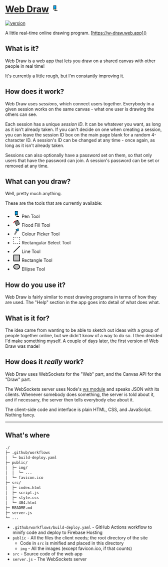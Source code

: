 # [Web Draw](https://w-draw.web.app) ![Pen Logo](/public/img/pen.png)
[![version](https://img.shields.io/github/tag/martendo7/web-draw.svg?style=flat&label=version)](https://github.com/martendo7/web-draw/tags)

A little real-time online drawing program. [https://w-draw.web.app]()

## What is it?
Web Draw is a web app that lets you draw on a shared canvas with other people in real time!

It's currently a little rough, but I'm constantly improving it.

## How does it work?
Web Draw uses *sessions*, which connect users together.
Everybody in a given session works on the same canvas - what one user is drawing the others can see.

Each session has a unique *session ID*. It can be whatever you want, as long as it isn't already taken.
If you can't decide on one when creating a session, you can leave the session ID box on the main page blank for a random 4-character ID.
A session's ID can be changed at any time - once again, as long as it isn't already taken.

Sessions can also optionally have a password set on them, so that only users that have the password can join.
A session's password can be set or removed at any time.

## What can you draw?
Well, pretty much anything.

These are the tools that are currently available:
- ![pen](/public/img/pen.png) Pen Tool
- ![flood-fill](/public/img/flood-fill.png) Flood Fill Tool
- ![colour-picker](/public/img/colour-picker.png) Colour Picker Tool
- ![select](/public/img/select.png) Rectangular Select Tool
- ![line](/public/img/line.png) Line Tool
- ![rect](/public/img/rect.png) Rectangle Tool
- ![ellipse](/public/img/ellipse.png) Ellipse Tool

## How do you use it?
Web Draw is fairly similar to most drawing programs in terms of how they are used.
The "Help" section in the app goes into detail of what does what.

## What is it for?
The idea came from wanting to be able to sketch out ideas with a group of people together online, but we didn't know of a way to do so.
I then decided I'd make something myself. A couple of days later, the first version of Web Draw was made!

## How does it *really* work?
Web Draw uses WebSockets for the "Web" part, and the Canvas API for the "Draw" part.

The WebSockets server uses Node's [ws module](https://github.com/websockets/ws) and speaks JSON with its clients.
Whenever somebody does something, the server is told about it, and if necessary, the server then tells everybody else about it.

The client-side code and interface is plain HTML, CSS, and JavaScript. Nothing fancy.

---

## What's where
```
./
├─ .github/workflows
│  └─ build-deploy.yaml
├─ public/
│  ├─ img/
│  │  └─ ...
│  └─ favicon.ico
├─ src/
│  ├─ index.html
│  ├─ script.js
│  ├─ style.css
│  └─ 404.html
├─ README.md
├─ server.js
└─ ...
```
- `.github/workflows/build-deploy.yaml` - GitHub Actions workflow to minify code and deploy to Firebase Hosting
- `public` - All the files the client needs; the root directory of the site
  - Code in `src` is minified and placed in this directory
  - `img` - All the images (except favicon.ico, if that counts)
- `src` - Source code of the web app
- `server.js` - The WebSockets server
